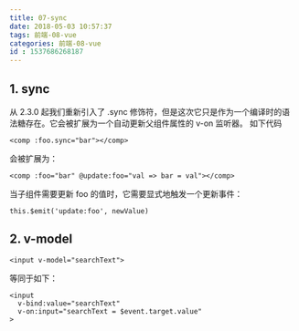 ```yaml
---
title: 07-sync
date: 2018-05-03 10:57:37
tags: 前端-08-vue
categories: 前端-08-vue
id : 1537686268187
---
```


## 1. sync

从 2.3.0 起我们重新引入了 .sync 修饰符，但是这次它只是作为一个编译时的语法糖存在。它会被扩展为一个自动更新父组件属性的 v-on 监听器。
如下代码

```
<comp :foo.sync="bar"></comp>
```

会被扩展为：

```
<comp :foo="bar" @update:foo="val => bar = val"></comp>
```

当子组件需要更新 foo 的值时，它需要显式地触发一个更新事件：

```
this.$emit('update:foo', newValue)
```

## 2. v-model

```
<input v-model="searchText">
```
等同于如下：
```
<input
  v-bind:value="searchText"
  v-on:input="searchText = $event.target.value"
>
```

